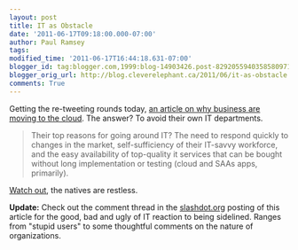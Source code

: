 ```yaml
---
layout: post
title: IT as Obstacle
date: '2011-06-17T09:18:00.000-07:00'
author: Paul Ramsey
tags: 
modified_time: '2011-06-17T16:44:18.631-07:00'
blogger_id: tag:blogger.com,1999:blog-14903426.post-8292055940358580971
blogger_orig_url: http://blog.cleverelephant.ca/2011/06/it-as-obstacle.html
comments: True
---
```


Getting the re-tweeting rounds today, [an article on why business are moving to the cloud](http://www.itworld.com/cloud-computing/174967/business-users-abandoning-it-quicker-self-serve-cloud-apps). The answer? To avoid their own IT departments.



<blockquote>Their top reasons for going around IT? The need to respond quickly to changes in the market, self-sufficiency of their IT-savvy workforce, and the easy availability of top-quality it services that can be bought without long implementation or testing (cloud and SAAs apps, primarily).</blockquote>



[Watch out](/2011/06/it-revolution.html), the natives are restless.

**Update:** Check out the comment thread in the [slashdot.org](http://slashdot.org/story/11/06/17/1312206/Why-Businesses-Move-To-the-Cloud-They-Hate-IT) posting of this article for the good, bad and ugly of IT reaction to being sidelined. Ranges from "stupid users" to some thoughtful comments on the nature of organizations.

